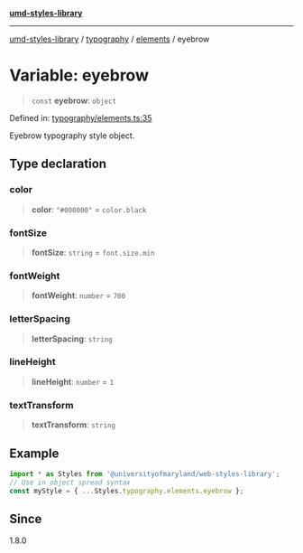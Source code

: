 [**umd-styles-library**](../../../../README.md)

***

[umd-styles-library](../../../../modules.md) / [typography](../../../README.md) / [elements](../README.md) / eyebrow

# Variable: eyebrow

> `const` **eyebrow**: `object`

Defined in: [typography/elements.ts:35](https://github.com/UMD-Digital/design-system/blob/8021d9898368f604bce452fe4dde6fae3a0578fd/packages/styles/source/typography/elements.ts#L35)

Eyebrow typography style object.

## Type declaration

### color

> **color**: `"#000000"` = `color.black`

### fontSize

> **fontSize**: `string` = `font.size.min`

### fontWeight

> **fontWeight**: `number` = `700`

### letterSpacing

> **letterSpacing**: `string`

### lineHeight

> **lineHeight**: `number` = `1`

### textTransform

> **textTransform**: `string`

## Example

```typescript
import * as Styles from '@universityofmaryland/web-styles-library';
// Use in object spread syntax
const myStyle = { ...Styles.typography.elements.eyebrow };
```

## Since

1.8.0
